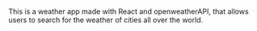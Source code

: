 This is a weather app made with React and openweatherAPI, that allows users to search for the weather of cities all over the world. 
